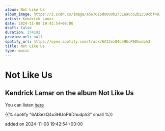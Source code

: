 ```yaml
---
album: Not Like Us
album_image: https://i.scdn.co/image/ab67616d0000b2731ea0c62b2339cbf493a999ad
artist: Kendrick Lamar
date: 2024-11-08 19:42:54+00:00
draft: false
duration: 274192
preview_url: null
spotify_url: https://open.spotify.com/track/6AI3ezQ4o3HUoP6Dhudph3
title: Not Like Us
type: music
---
```



# Not Like Us

## Kendrick Lamar on the album Not Like Us

You can listen [here](https://open.spotify.com/track/6AI3ezQ4o3HUoP6Dhudph3)

{{% spotify "6AI3ezQ4o3HUoP6Dhudph3" small %}}

added on 2024-11-08 19:42:54+00:00